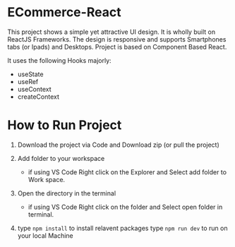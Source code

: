 # ECommerce-React
This project shows a simple yet attractive UI design. It is wholly built on ReactJS Frameworks. The design is 
responsive and supports Smartphones tabs (or Ipads) and Desktops. Project is based on Component Based React.

It uses the following Hooks majorly:

- useState
- useRef
- useContext
- createContext

# How to Run Project
1. Download the project via Code and Download zip (or pull the project)

2. Add folder to your workspace
   - if using VS Code Right click on the Explorer and Select add folder to Work space.

3. Open the directory in the terminal
   - if using VS Code Right click on the folder and Select open folder in terminal.

4. type `npm install` to install relavent packages
   type `npm run dev` to run on your local Machine


